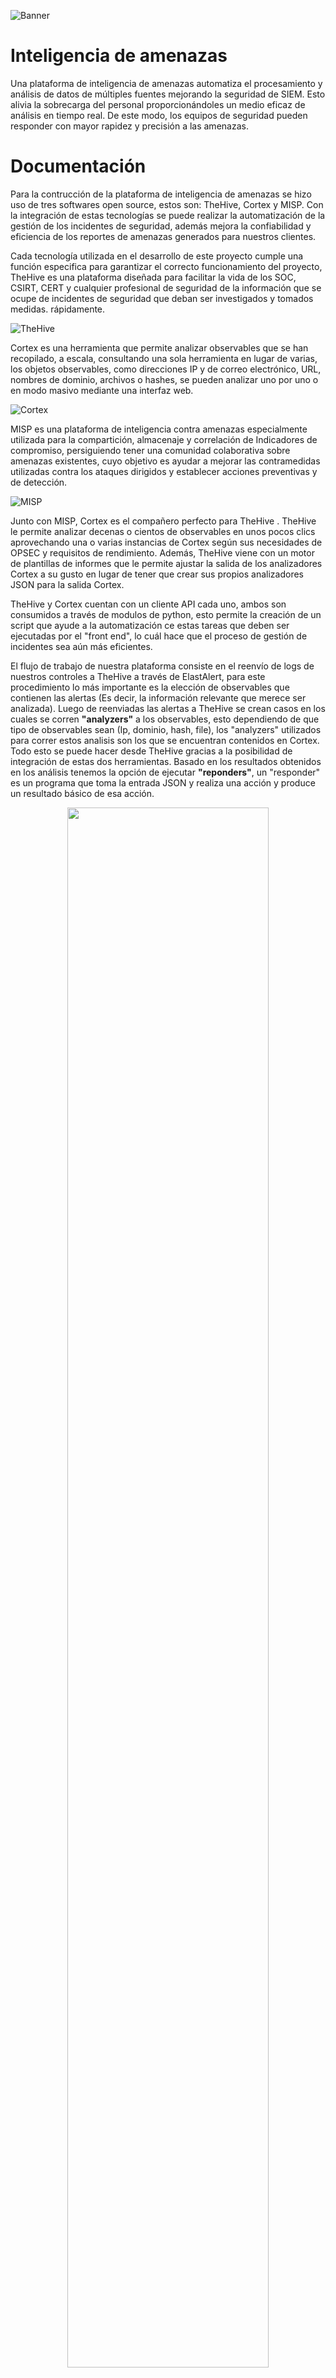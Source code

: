 ![Banner](https://user-images.githubusercontent.com/79227109/108462615-e3cde500-724a-11eb-8748-aa9a99645856.png)

# Inteligencia de amenazas
Una plataforma de inteligencia de amenazas automatiza el procesamiento y análisis de datos de múltiples fuentes mejorando la seguridad de SIEM.  Esto alivia la sobrecarga del personal proporcionándoles un medio eficaz de análisis en tiempo real. De este modo, los equipos de seguridad pueden responder con mayor rapidez y precisión a las amenazas.
 
# Documentación  
Para la contrucción de la plataforma de inteligencia de amenazas se hizo uso de tres softwares open source, estos son: TheHive, Cortex y MISP. Con la integración de estas tecnologías se puede realizar la automatización de la gestión de los incidentes de seguridad, además mejora la confiabilidad y eficiencia de los reportes de amenazas generados para nuestros clientes.

Cada tecnología utilizada en el desarrollo de este proyecto cumple una función especifica para garantizar el correcto funcionamiento del proyecto, TheHive es una plataforma diseñada para facilitar la vida de los SOC, CSIRT, CERT y cualquier profesional de seguridad de la información que se ocupe de incidentes de seguridad que deban ser investigados y tomados medidas. rápidamente. 


![TheHive](https://user-images.githubusercontent.com/79227109/108465251-aae43f00-724f-11eb-8164-927e7af56013.PNG)


Cortex es una herramienta que  permite analizar observables que se han recopilado, a escala, consultando una sola herramienta en lugar de varias, los objetos observables, como direcciones IP y de correo electrónico, URL, nombres de dominio, archivos o hashes, se pueden analizar uno por uno o en modo masivo mediante una interfaz web.


![Cortex](https://user-images.githubusercontent.com/79227109/108465273-b20b4d00-724f-11eb-8c57-6fc07b07ea6b.PNG)


MISP es una plataforma de inteligencia contra amenazas especialmente utilizada para la compartición, almacenaje y correlación de Indicadores de compromiso, persiguiendo tener una comunidad colaborativa sobre amenazas existentes, cuyo objetivo es ayudar a mejorar las contramedidas utilizadas contra los ataques dirigidos y establecer acciones preventivas y de detección.


![MISP](https://user-images.githubusercontent.com/79227109/108465287-b7689780-724f-11eb-890c-0823d30cf19b.PNG)


Junto con MISP, Cortex es el compañero perfecto para TheHive . TheHive le permite analizar decenas o cientos de observables en unos pocos clics aprovechando una o varias instancias de Cortex según sus necesidades de OPSEC y requisitos de rendimiento. Además, TheHive viene con un motor de plantillas de informes que le permite ajustar la salida de los analizadores Cortex a su gusto en lugar de tener que crear sus propios analizadores JSON para la salida Cortex.

TheHive y Cortex cuentan con un cliente API cada uno, ambos son consumidos a través de modulos de python, esto permite la creación de un script que ayude a la automatización ce estas tareas que deben ser ejecutadas por el "front end", lo cuál hace que el proceso de gestión de incidentes sea aún más eficientes.

El flujo de trabajo de nuestra plataforma consiste en el reenvío de logs de nuestros controles a TheHive a través de ElastAlert, para este procedimiento lo más importante es la elección de observables que contienen las alertas (Es decir, la información relevante que merece ser analizada). Luego de reenviadas las alertas a TheHive se crean casos en los cuales se corren **"analyzers"** a los observables, esto dependiendo de que tipo de observables sean (Ip, dominio, hash, file), los "analyzers" utilizados para correr estos analisis son los que se encuentran contenidos en Cortex. Todo esto se puede hacer desde TheHive gracias a la posibilidad de integración de estas dos herramientas. Basado en los resultados obtenidos en los análisis tenemos la opción de ejecutar **"reponders"**, un  "responder" es un programa que toma la entrada JSON y realiza una acción y produce un resultado básico de esa acción.  


<p align="center" width="100%">
    <img width="80%" src="https://user-images.githubusercontent.com/79227109/108469498-54c6ca00-7256-11eb-9797-6535ff5d0253.png"> 
</p>

## Guías
- [Documentación de TheHive](https://github.com/TheHive-Project/TheHiveDocs)
- [Documentación de Cortex](https://github.com/TheHive-Project/Cortex)
- [Documentación de MISP](https://www.circl.lu/doc/misp/)
- [Creación de reglas ElastAlert](https://github.com/AligoXOC/ApiTheHive/blob/main/Docs/elastalert.md)
- [Integración TheHive/Cortex/MISP](https://github.com/AligoXOC/ApiTheHive/blob/main/Docs/Integration.md)
- [TheHive API](https://github.com/AligoXOC/ApiTheHive/blob/main/Docs/TheHiveApi.md)
- [Cortex API](https://github.com/AligoXOC/ApiTheHive/blob/main/Docs/CortexApi.md)
- [Script Threat Intelligence](https://github.com/AligoXOC/ApiTheHive/blob/main/Docs/Script.md)
